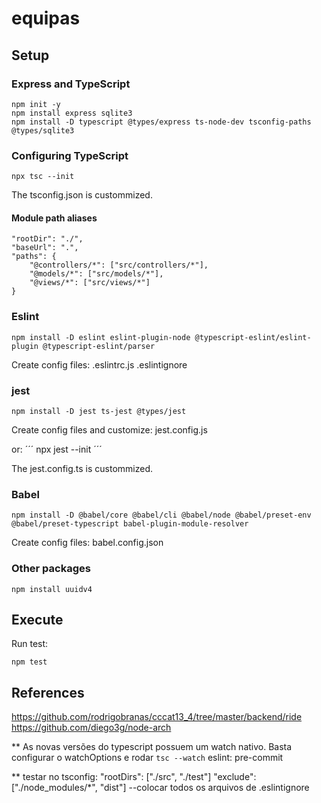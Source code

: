 # equipas

## Setup

### Express and TypeScript
```
npm init -y
npm install express sqlite3
npm install -D typescript @types/express ts-node-dev tsconfig-paths @types/sqlite3
```

### Configuring TypeScript
```
npx tsc --init
```

The tsconfig.json is custommized.

#### Module path aliases
```
"rootDir": "./",
"baseUrl": ".",
"paths": {
    "@controllers/*": ["src/controllers/*"],
    "@models/*": ["src/models/*"],
    "@views/*": ["src/views/*"]
}
```

### Eslint

```
npm install -D eslint eslint-plugin-node @typescript-eslint/eslint-plugin @typescript-eslint/parser
```

Create config files:
.eslintrc.js
.eslintignore

### jest
```
npm install -D jest ts-jest @types/jest
```

Create config files and customize:
jest.config.js

or:
´´´
npx jest --init
´´´

The jest.config.ts is custommized.

### Babel
```
npm install -D @babel/core @babel/cli @babel/node @babel/preset-env @babel/preset-typescript babel-plugin-module-resolver
```

Create config files:
babel.config.json

### Other packages
```
npm install uuidv4
```

## Execute
Run test:
```
npm test
```

## References

https://github.com/rodrigobranas/cccat13_4/tree/master/backend/ride
https://github.com/diego3g/node-arch


** As novas versões do typescript possuem um watch nativo. Basta configurar o watchOptions e rodar `tsc --watch`
 eslint: pre-commit

 ** testar no tsconfig: "rootDirs": ["./src", "./test"]
 "exclude":["./node_modules/*", "dist"] --colocar todos os arquivos de .eslintignore
 